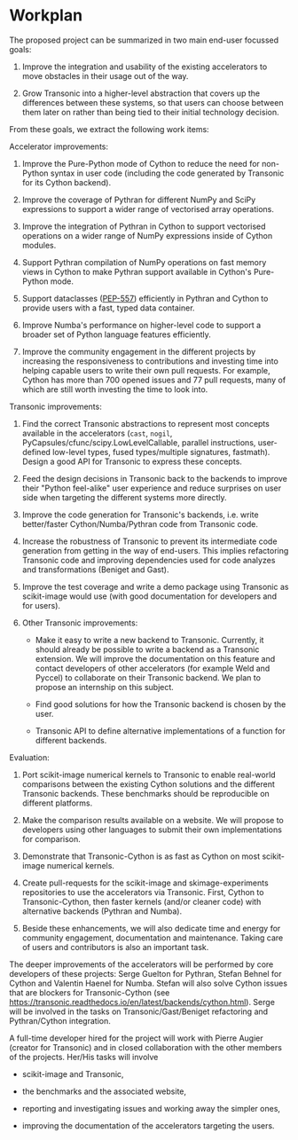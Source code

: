 # Workplan

The proposed project can be summarized in two main end-user focussed goals:

1. Improve the integration and usability of the existing accelerators to move
   obstacles in their usage out of the way.

2. Grow Transonic into a higher-level abstraction that covers up the differences
   between these systems, so that users can choose between them later on rather
   than being tied to their initial technology decision.

From these goals, we extract the following work items:

Accelerator improvements:

1. Improve the Pure-Python mode of Cython to reduce the need for non-Python syntax
   in user code (including the code generated by Transonic for its Cython backend).

2. Improve the coverage of Pythran for different NumPy and SciPy expressions to
   support a wider range of vectorised array operations.

3. Improve the integration of Pythran in Cython to support vectorised operations on
   a wider range of NumPy expressions inside of Cython modules.

4. Support Pythran compilation of NumPy operations on fast memory views in Cython
   to make Pythran support available in Cython's Pure-Python mode.

5. Support dataclasses ([PEP-557](https://www.python.org/dev/peps/pep-0557/))
   efficiently in Pythran and Cython to provide users with a fast, typed data
   container.

6. Improve Numba's performance on higher-level code to support a broader set of
   Python language features efficiently.

7. Improve the community engagement in the different projects by increasing the
   responsiveness to contributions and investing time into helping capable users
   to write their own pull requests.  For example, Cython has more than 700
   opened issues and 77 pull requests, many of which are still worth investing
   the time to look into.

Transonic improvements:

1. Find the correct Transonic abstractions to represent most concepts available
   in the accelerators (`cast`, `nogil`, PyCapsules/cfunc/scipy.LowLevelCallable,
   parallel instructions, user-defined low-level types, fused types/multiple
   signatures, fastmath).  Design a good API for Transonic to express these
   concepts.

2. Feed the design decisions in Transonic back to the backends to improve their
   "Python feel-alike" user experience and reduce surprises on user side when
   targeting the different systems more directly.

3. Improve the code generation for Transonic's backends, i.e. write better/faster
   Cython/Numba/Pythran code from Transonic code.

4. Increase the robustness of Transonic to prevent its intermediate code generation
   from getting in the way of end-users.  This implies refactoring Transonic code
   and improving dependencies used for code analyzes and transformations
   (Beniget and Gast).

5. Improve the test coverage and write a demo package using Transonic as
   scikit-image would use (with good documentation for developers and for users).

6. Other Transonic improvements:

   - Make it easy to write a new backend to Transonic.  Currently, it should
     already be possible to write a backend as a Transonic extension.  We will
     improve the documentation on this feature and contact developers of other
     accelerators (for example Weld and Pyccel) to collaborate on their Transonic
     backend.  We plan to propose an internship on this subject.

   - Find good solutions for how the Transonic backend is chosen by the user.

   - Transonic API to define alternative implementations of a function for
     different backends.

Evaluation:

1. Port scikit-image numerical kernels to Transonic to enable real-world comparisons
   between the existing Cython solutions and the different Transonic backends.
   These benchmarks should be reproducible on different platforms.

2. Make the comparison results available on a website.  We will propose to
   developers using other languages to submit their own implementations for
   comparison.

3. Demonstrate that Transonic-Cython is as fast as Cython on most scikit-image
   numerical kernels.

4. Create pull-requests for the scikit-image and skimage-experiments repositories
   to use the accelerators via Transonic.  First, Cython to Transonic-Cython,
   then faster kernels (and/or cleaner code) with alternative backends (Pythran
   and Numba).

5. Beside these enhancements, we will also dedicate time and energy for community
   engagement, documentation and maintenance. Taking care of users and contributors
   is also an important task.

The deeper improvements of the accelerators will be performed by core
developers of these projects: Serge Guelton for Pythran, Stefan Behnel for
Cython and Valentin Haenel for Numba.  Stefan will also solve Cython issues that
are blockers for Transonic-Cython (see
<https://transonic.readthedocs.io/en/latest/backends/cython.html>). Serge will
be involved in the tasks on Transonic/Gast/Beniget refactoring and
Pythran/Cython integration.

A full-time developer hired for the project will work with Pierre Augier
(creator for Transonic) and in closed collaboration with the other members of
the projects.  Her/His tasks will involve

- scikit-image and Transonic,

- the benchmarks and the associated website,

- reporting and investigating issues and working away the simpler ones,

- improving the documentation of the accelerators targeting the users.
